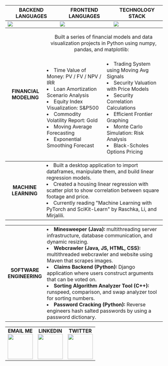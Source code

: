 | BACKEND LANGUAGES                                                  | FRONTEND LANGUAGES                                                | TECHNOLOGY STACK                                                                                        |
| -----------------------------------------------------------------  | ----------------------------------------------------------------  | ------------------------------------------------------------------------------------------------------  |
| <img src="https://skillicons.dev/icons?i=python,java,cpp,cs,c" />  | <img src="https://skillicons.dev/icons?i=html,css,js,jquery" />   | <img src="https://skillicons.dev/icons?i=sqlite,git,kubernetes,docker,django,unity,jenkins,pytorch" />  |

<table align='center'>
  <thead>
    <tr>
      <td rowspan="2">
        <b>&nbsp;&nbsp;&nbsp;FINANCIAL&nbsp;&nbsp;<br>&nbsp;&nbsp;&nbsp;MODELING&nbsp;&nbsp;</b>
      </td>
      <td colspan="2">
        <center>Built a series of financial models and data visualization projects in Python using numpy, pandas, and matplotlib: &nbsp;&nbsp;</center><br>
      </td>
    </tr>
    <tr>
      <td>
        <li>Time Value of Money: PV / FV / NPV / IRR
        <li>Loan Amortization Scenario Analysis
        <li>Equity Index Visualization: S&P500
        <li>Commodity Volatility Report: Gold
        <li>Moving Average Forecasting
        <li>Exponential Smoothing Forecast
      </td>
      <td>
        <li>Trading System using Moving Avg Signals
        <li>Security Valuation with Price Models
        <li>Security Correlation Calculations
        <li>Efficient Frontier Graphing
        <li>Monte Carlo Simulation: Risk Analysis
        <li>Black-Scholes Options Pricing
      </td>
    </tr>
  </thead>
</table>

<table align=center>
  <tr>
    <td align=center>
      <b>&nbsp;&nbsp;&nbsp;MACHINE&nbsp;&nbsp;&nbsp;<br>&nbsp;&nbsp;&nbsp;LEARNING&nbsp;&nbsp;&nbsp;</b>
    </td>
    <td>
      <li>Built a desktop application to import dataframes, manipulate them, and build linear regression models. &nbsp;&nbsp;&nbsp;&nbsp;&nbsp;&nbsp;&nbsp;&nbsp;&nbsp;&nbsp;&nbsp;
      <li>Created a housing linear regression with scatter plot to show correlation between square footage and price.
      <li>Currently reading "Machine Learning with PyTorch and SciKit-Learn" by Raschka, Li, and Mirjalili.
    </td>
  </tr>
</table>

<table align=center>
  <tr>
    <td align=center>
      <b>SOFTWARE<br>ENGINEERING</b>
    </td>
    <td>
      <li><b>Minesweeper (Java):</b> multithreading server infrastructure, database communication, and dynamic resizing. &nbsp;&nbsp;&nbsp;&nbsp;&nbsp;&nbsp;
      <li><b>Webcrawler (Java, JS, HTML, CSS):</b> multithreaded webcrawler and website using Maven that scrapes images.
      <li><b>Claims Backend (Python):</b> Django application where users construct arguments that can be voted on.
      <li><b>Sorting Algorithm Analyzer Tool (C++):</b> runspeed, comparison, and swap analyzer tool for sorting numbers.
      <li><b>Password Cracking (Python):</b> Reverse engineers hash salted passwords by using a password dictionary.
    </td>
  </tr>
</table>

<table align=center>
    <tr>
      <td align=center>
        <b>EMAIL ME</b><br>
        <a href="mailto:JosephFrancisRe@gmail.com" target="_blank" rel="noopener noreferrer"><img src='https://svgshare.com/i/qtW.svg' width="80" height="80" /></a>
      </td>
      <td align=center>
        <b>LINKEDIN</b><br>
        <a href="https://www.linkedin.com/in/joseph-re/" target="_blank" rel="noopener noreferrer"><img src="https://skillicons.dev/icons?i=linkedin" width="80" height="80" /></a>
      </td>
      <td align=center>
        <b>TWITTER</b><br>
        <a href="https://twitter.com/josephfrancisre" target="_blank" rel="noopener noreferrer"><img src="https://skillicons.dev/icons?i=twitter" width="80" height="80" /></a>
      </td>
    </tr>
</table>
